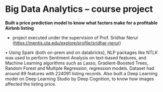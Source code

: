 # Big Data Analytics – course project 

**Built a price prediction model to know what factors make for a profitable Airbnb listing**

- project executed under the supervision of Prof. Sridhar Nerur (https://mentis.uta.edu/explore/profile/sridhar-nerur)

•	Using Spark (both on-prem and on databricks), NLP packages like NTLK was used to perform Sentiment Analysis on text-based features, and Machine Learning algorithms such as Lasso, Gradient-Boosted Trees, Random Forest and Multiple Regression, regression models. Dataset had around 89 features with 224091 listing records. Also built a Deep Learning model on Deep Learning Studio by Deep Cognition, to know how images affected the listing price.
